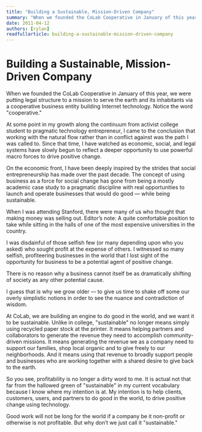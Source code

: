 ```yaml
---
title: "Building a Sustainable, Mission-Driven Company"
summary: "When we founded the CoLab Cooperative in January of this year, we were putting legal structure to a mission to serve the earth and its inhabitants via a cooperative business entity building Internet technology."
date: 2011-04-12
authors: [rylan]
readfullarticle: building-a-sustainable-mission-driven-company
---
```


# Building a Sustainable, Mission-Driven Company

When we founded the CoLab Cooperative in January of this year, we were putting legal structure to a mission to serve the earth and its inhabitants via a cooperative business entity building Internet technology.  Notice the word "cooperative."

At some point in my growth along the continuum from activist college student to pragmatic technology entrepreneur, I came to the conclusion that working with the natural flow rather than in conflict against was the path I was called to.  Since that time, I have watched as economic, social, and legal systems have slowly begun to reflect a deeper opportunity to use powerful macro forces to drive positive change.

On the economic front, I have been deeply inspired by the strides that social entrepreneurship has made over the past decade.  The concept of using business as a force for social change has gone from being a mostly academic case study to a pragmatic discipline with real opportunities to launch and operate businesses that would do good &mdash; while being sustainable.

When I was attending Stanford, there were many of us who thought that making money was selling out.  Editor’s note: A quite comfortable position to take while sitting in the halls of one of the most expensive universities in the country.

I was disdainful of those selfish few (or many depending upon who you asked) who sought profit at the expense of others.  I witnessed so many selfish, profiteering businesses in the world that I lost sight of the opportunity for business to be a potential agent of positive change.

There is no reason why a business cannot itself be as dramatically shifting of society as any other potential cause.

I guess that is why we grow older &mdash; to give us time to shake off some our overly simplistic notions in order to see the nuance and contradiction of wisdom.

At CoLab, we are building an engine to do good in the world, and we want it to be sustainable.  Unlike in college, "sustainable" no longer means simply using recycled paper stock at the printer.  It means helping partners and collaborators to generate the revenue they need to accomplish community-driven missions.  It means generating the revenue we as a company need to support our families, shop local organic and to give freely to our neighborhoods.  And it means using that revenue to broadly support people and businesses who are working together with a shared desire to give back to the earth.

So you see, profitability is no longer a dirty word to me.  It is actual not that far from the hallowed green of "sustainable" in my current vocabulary because I know where my intention is at.  My intention is to help clients, customers, users, and partners to do good in the world, to drive positive change using technology.

Good work will not be long for the world if a company be it non-profit or otherwise is not profitable.  But why don’t we just call it "sustainable."
